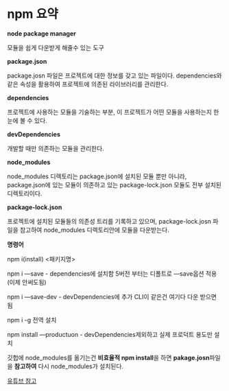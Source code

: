 # npm 요약

**node package manager** 

모듈을 쉽게 다운받게 해줄수 있는 도구

**package.json** 

package.josn 파일은 프로젝트에 대한 정보를 갖고 있는 파일이다. dependencies와 같은 속성을 활용하여 프로젝트에 의존된 라이브러리를 관리한다.

**dependencies** 

프로젝트에 사용하는 모듈을 기술하는 부분, 이 프로젝트가 어떤 모듈을 사용하는지 한눈에 볼 수 있다.

**devDependencies** 

개발할 때만 의존하는 모듈을 관리한다. 

 **node_modules**

 node_modules 디렉토리는 package.json에 설치된 모듈 뿐만 아니라,  package.json에 있는 모듈이 의존하고 있는 package-lock.json 모듈도 전부 설치된 디렉토리이다.

**package-lock.json**

프로젝트에 설치된 모듈들의 의존성 트리를 기록하고 있으며, package-lock.josn 파일을 참고하여 node_modules 디렉토리안에 모듈을 다운받는다. 

**명령어**

npm i(install) <패키지명>

npm i —save   - dependencies에 설치함 5버전 부터는 디폴트로 —save옵션 적용(이제 안써도됨)

npm i —save-dev - devDependencies에 추가 CLI이 같은건 여기다 다운 받으면 됨

npm i -g 전역 설치 

npm install —productuon - devDependencies제외하고 실제 프로덕트 용도만 설치

깃헙에 node_modules를 옮기는건 **비효율적 npm install**을 하면 **pakage.josn**파일을 **참고하여** 다시  node_modules가 설치된다.

[유튜브 참고](https://www.youtube.com/watch?v=wQ-KLcIX6l4&t=936)